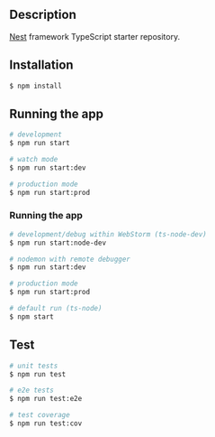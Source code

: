 ## Description

[Nest](https://github.com/nestjs/nest) framework TypeScript starter repository.

## Installation

```bash
$ npm install
```

## Running the app

```bash
# development
$ npm run start

# watch mode
$ npm run start:dev

# production mode
$ npm run start:prod
```
### Running the app

```bash
# development/debug within WebStorm (ts-node-dev)
$ npm run start:node-dev

# nodemon with remote debugger
$ npm run start:dev

# production mode
$ npm run start:prod

# default run (ts-node)
$ npm start
```

## Test

```bash
# unit tests
$ npm run test

# e2e tests
$ npm run test:e2e

# test coverage
$ npm run test:cov
```
